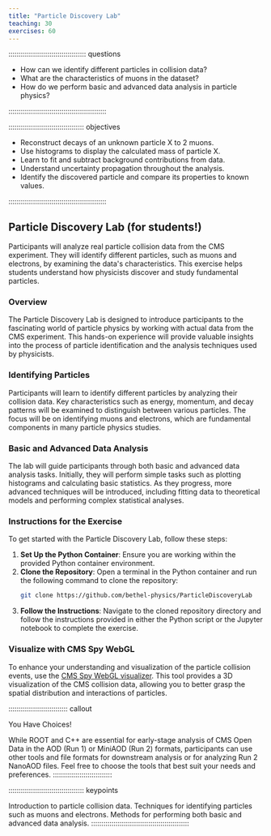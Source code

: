 ```yaml
---
title: "Particle Discovery Lab"
teaching: 30
exercises: 60
---
```


:::::::::::::::::::::::::::::::::::::: questions 

- How can we identify different particles in collision data?
- What are the characteristics of muons in the dataset?
- How do we perform basic and advanced data analysis in particle physics?

::::::::::::::::::::::::::::::::::::::::::::::::

::::::::::::::::::::::::::::::::::::: objectives

- Reconstruct decays of an unknown particle X to 2 muons.
- Use histograms to display the calculated mass of particle X.
- Learn to fit and subtract background contributions from data.
- Understand uncertainty propagation throughout the analysis.
- Identify the discovered particle and compare its properties to known values.

::::::::::::::::::::::::::::::::::::::::::::::::

## Particle Discovery Lab (for students!)

Participants will analyze real particle collision data from the CMS experiment. They will identify different particles, such as muons and electrons, by examining the data's characteristics. This exercise helps students understand how physicists discover and study fundamental particles.

### Overview

The Particle Discovery Lab is designed to introduce participants to the fascinating world of particle physics by working with actual data from the CMS experiment. This hands-on experience will provide valuable insights into the process of particle identification and the analysis techniques used by physicists.

### Identifying Particles

Participants will learn to identify different particles by analyzing their collision data. Key characteristics such as energy, momentum, and decay patterns will be examined to distinguish between various particles. The focus will be on identifying muons and electrons, which are fundamental components in many particle physics studies.

### Basic and Advanced Data Analysis

The lab will guide participants through both basic and advanced data analysis tasks. Initially, they will perform simple tasks such as plotting histograms and calculating basic statistics. As they progress, more advanced techniques will be introduced, including fitting data to theoretical models and performing complex statistical analyses.

### Instructions for the Exercise

To get started with the Particle Discovery Lab, follow these steps:

1. **Set Up the Python Container**: Ensure you are working within the provided Python container environment.
2. **Clone the Repository**: Open a terminal in the Python container and run the following command to clone the repository:
   ```bash
   git clone https://github.com/bethel-physics/ParticleDiscoveryLab
3. **Follow the Instructions**: Navigate to the cloned repository directory and follow the instructions provided in either the Python script or the Jupyter notebook to complete the exercise.

### Visualize with CMS Spy WebGL
To enhance your understanding and visualization of the particle collision events, use the [CMS Spy WebGL visualizer](https://opendata.cern.ch/visualise/events/cms#). This tool provides a 3D visualization of the CMS collision data, allowing you to better grasp the spatial distribution and interactions of particles.

::::::::::::::::::::::::::::: callout

You Have Choices!

While ROOT and C++ are essential for early-stage analysis of CMS Open Data in the AOD (Run 1) or MiniAOD (Run 2) formats, participants can use other tools and file formats for downstream analysis or for analyzing Run 2 NanoAOD files. Feel free to choose the tools that best suit your needs and preferences.
:::::::::::::::::::::::::::::

::::::::::::::::::::::::::::::::::::: keypoints

Introduction to particle collision data.
Techniques for identifying particles such as muons and electrons.
Methods for performing both basic and advanced data analysis.
::::::::::::::::::::::::::::::::::::::::::::::::